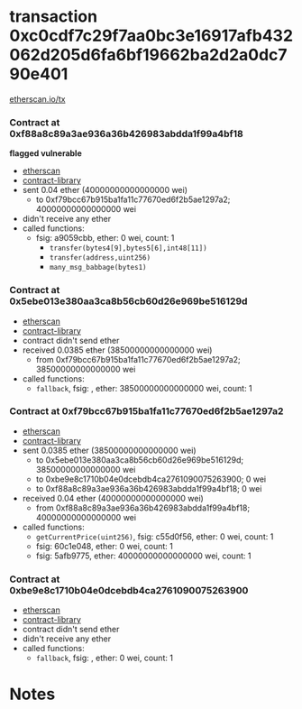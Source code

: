 # transaction 0xc0cdf7c29f7aa0bc3e16917afb432062d205d6fa6bf19662ba2d2a0dc790e401

[etherscan.io/tx](https://etherscan.io/tx/0xc0cdf7c29f7aa0bc3e16917afb432062d205d6fa6bf19662ba2d2a0dc790e401)


### Contract at 0xf88a8c89a3ae936a36b426983abdda1f99a4bf18

**flagged vulnerable**

* [etherscan](https://etherscan.io/address/0xf88a8c89a3ae936a36b426983abdda1f99a4bf18)
* [contract-library](https://contract-library.com/contracts/Ethereum/f88a8c89a3ae936a36b426983abdda1f99a4bf18)
* sent 0.04 ether (40000000000000000 wei)
    * to 0xf79bcc67b915ba1fa11c77670ed6f2b5ae1297a2; 40000000000000000 wei
* didn't receive any ether
* called functions:
    * fsig: a9059cbb, ether: 0 wei, count: 1
        * `transfer(bytes4[9],bytes5[6],int48[11])`
        * `transfer(address,uint256)`
        * `many_msg_babbage(bytes1)`


### Contract at 0x5ebe013e380aa3ca8b56cb60d26e969be516129d

* [etherscan](https://etherscan.io/address/0x5ebe013e380aa3ca8b56cb60d26e969be516129d)
* [contract-library](https://contract-library.com/contracts/Ethereum/5ebe013e380aa3ca8b56cb60d26e969be516129d)
* contract didn't send ether
* received 0.0385 ether (38500000000000000 wei)
    * from 0xf79bcc67b915ba1fa11c77670ed6f2b5ae1297a2; 38500000000000000 wei
* called functions:
    * `fallback`, fsig: , ether: 38500000000000000 wei, count: 1


### Contract at 0xf79bcc67b915ba1fa11c77670ed6f2b5ae1297a2

* [etherscan](https://etherscan.io/address/0xf79bcc67b915ba1fa11c77670ed6f2b5ae1297a2)
* [contract-library](https://contract-library.com/contracts/Ethereum/f79bcc67b915ba1fa11c77670ed6f2b5ae1297a2)
* sent 0.0385 ether (38500000000000000 wei)
    * to 0x5ebe013e380aa3ca8b56cb60d26e969be516129d; 38500000000000000 wei
    * to 0xbe9e8c1710b04e0dcebdb4ca2761090075263900; 0 wei
    * to 0xf88a8c89a3ae936a36b426983abdda1f99a4bf18; 0 wei
* received 0.04 ether (40000000000000000 wei)
    * from 0xf88a8c89a3ae936a36b426983abdda1f99a4bf18; 40000000000000000 wei
* called functions:
    * `getCurrentPrice(uint256)`, fsig: c55d0f56, ether: 0 wei, count: 1
    * fsig: 60c1e048, ether: 0 wei, count: 1
    * fsig: 5afb9775, ether: 40000000000000000 wei, count: 1


### Contract at 0xbe9e8c1710b04e0dcebdb4ca2761090075263900

* [etherscan](https://etherscan.io/address/0xbe9e8c1710b04e0dcebdb4ca2761090075263900)
* [contract-library](https://contract-library.com/contracts/Ethereum/be9e8c1710b04e0dcebdb4ca2761090075263900)
* contract didn't send ether
* didn't receive any ether
* called functions:
    * `fallback`, fsig: , ether: 0 wei, count: 1

# Notes

